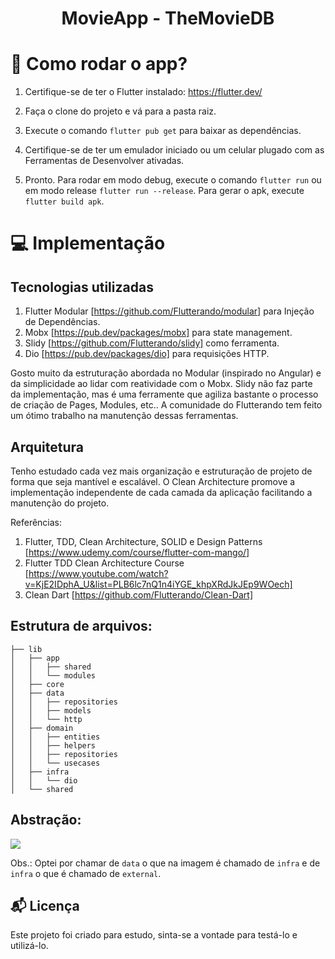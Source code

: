 <h1 align="center">
  MovieApp - TheMovieDB
</h1>

# :rocket: Como rodar o app?

1. Certifique-se de ter o Flutter instalado: https://flutter.dev/

2. Faça o clone do projeto e vá para a pasta raiz.

3. Execute o comando `flutter pub get` para baixar as dependências.

4. Certifique-se de ter um emulador iniciado ou um celular plugado com as Ferramentas de Desenvolver ativadas.

5. Pronto. Para rodar em modo debug, execute o comando `flutter run` ou em modo release `flutter run --release`. Para gerar o apk, execute `flutter build apk`.

# :computer: Implementação

## Tecnologias utilizadas

1. Flutter Modular [https://github.com/Flutterando/modular] para Injeção de Dependências.
2. Mobx [https://pub.dev/packages/mobx] para state management.
3. Slidy [https://github.com/Flutterando/slidy] como ferramenta. 
4. Dio [https://pub.dev/packages/dio] para requisições HTTP.

Gosto muito da estruturação abordada no Modular (inspirado no Angular) e da simplicidade ao lidar com reatividade com o Mobx. Slidy não faz parte da implementação, mas é uma ferramente que agiliza bastante o processo de criação de Pages, Modules, etc.. A comunidade do Flutterando tem feito um ótimo trabalho na manutenção dessas ferramentas.

## Arquitetura
Tenho estudado cada vez mais organização e estruturação de projeto de forma que seja mantível e escalável. O Clean Architecture promove a implementação independente de cada camada da aplicação facilitando a manutenção do projeto.  

Referências:
1. Flutter, TDD, Clean Architecture, SOLID e Design Patterns
 [https://www.udemy.com/course/flutter-com-mango/]
2. Flutter TDD Clean Architecture Course [https://www.youtube.com/watch?v=KjE2IDphA_U&list=PLB6lc7nQ1n4iYGE_khpXRdJkJEp9WOech]
3. Clean Dart [https://github.com/Flutterando/Clean-Dart]

## Estrutura de arquivos:
```
├── lib
│   ├── app
│   │   ├── shared
│   │   └── modules
│   ├── core
│   ├── data
│   │   ├── repositories
│   │   ├── models
│   │   └── http
│   ├── domain
│   │   ├── entities
│   │   ├── helpers
│   │   ├── repositories
│   │   └── usecases
│   ├── infra
│   │   └── dio
│   └── shared

```

## Abstração:
<img src="https://github.com/Flutterando/Clean-Dart/raw/master/imgs/img1.png" />

Obs.: Optei por chamar de `data` o que na imagem é chamado de `infra` e de `infra` o que é chamado de `external`.


## :mailbox_with_mail: Licença

Este projeto foi criado para estudo, sinta-se a vontade para testá-lo e utilizá-lo.
